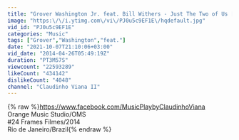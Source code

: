 ```yaml
---
title: "Grover Washington Jr. feat. Bill Withers - Just The Two of Us [HQ]"
image: "https:\/\/i.ytimg.com\/vi\/PJ0u5c9EF1E\/hqdefault.jpg"
vid_id: "PJ0u5c9EF1E"
categories: "Music"
tags: ["Grover","Washington","feat."]
date: "2021-10-07T21:10:06+03:00"
vid_date: "2014-04-26T05:49:19Z"
duration: "PT3M57S"
viewcount: "22593289"
likeCount: "434142"
dislikeCount: "4048"
channel: "Claudinho Viana II"
---
```

{% raw %}<a rel="nofollow" target="blank" href="https://www.facebook.com/MusicPlaybyClaudinhoViana">https://www.facebook.com/MusicPlaybyClaudinhoViana</a><br />Orange Music Studio/OMS<br />#24 Frames Filmes/2014<br />Rio de Janeiro/Brazil{% endraw %}
